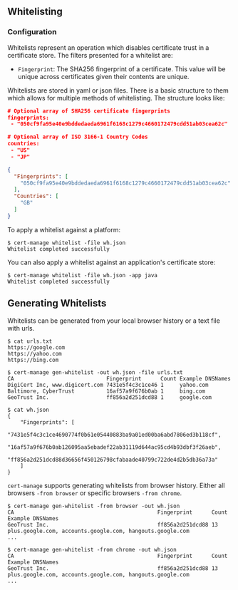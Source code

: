 ## Whitelisting

### Configuration

Whitelists represent an operation which disables certificate trust in a certificate store. The filters presented for a whitelist are:

- `Fingerprint`: The SHA256 fingerprint of a certificate. This value will be unique across certificates given their contents are unique.

Whitelists are stored in yaml or json files. There is a basic structure to them which allows for multiple methods of whitelisting. The structure looks like:

```json
# Optional array of SHA256 certificate fingerprints
fingerprints:
 - "050cf9fa95e40e9bddedaeda6961f6168c1279c4660172479cdd51ab03cea62c"

# Optional array of ISO 3166-1 Country Codes
countries:
 - "US"
 - "JP"
```

```json
{
  "Fingerprints": [
    "050cf9fa95e40e9bddedaeda6961f6168c1279c4660172479cdd51ab03cea62c"
  ],
  "Countries": [
    "GB"
  ]
}
```

To apply a whitelist against a platform:

```
$ cert-manage whitelist -file wh.json
Whitelist completed successfully
```

You can also apply a whitelist against an application's certificate store:

```
$ cert-manage whitelist -file wh.json -app java
Whitelist completed successfully
```


## Generating Whitelists

Whitelists can be generated from your local browser history or a text file with urls.

```
$ cat urls.txt
https://google.com
https://yahoo.com
https://bing.com

$ cert-manage gen-whitelist -out wh.json -file urls.txt
CA                             Fingerprint      Count Example DNSNames
DigiCert Inc, www.digicert.com 7431e5f4c3c1ce46 1     yahoo.com
Baltimore, CyberTrust          16af57a9f676b0ab 1     bing.com
GeoTrust Inc.                  ff856a2d251dcd88 1     google.com

$ cat wh.json
{
    "Fingerprints": [
        "7431e5f4c3c1ce4690774f0b61e05440883ba9a01ed00ba6abd7806ed3b118cf",
        "16af57a9f676b0ab126095aa5ebadef22ab31119d644ac95cd4b93dbf3f26aeb",
        "ff856a2d251dcd88d36656f450126798cfabaade40799c722de4d2b5db36a73a"
    ]
}
```

`cert-manage` supports generating whitelists from browser history. Either all browsers `-from browser` or specific browsers `-from chrome`.

```
$ cert-manage gen-whitelist -from browser -out wh.json
CA                                             Fingerprint      Count Example DNSNames
GeoTrust Inc.                                  ff856a2d251dcd88 13    plus.google.com, accounts.google.com, hangouts.google.com
...

$ cert-manage gen-whitelist -from chrome -out wh.json
CA                                             Fingerprint      Count Example DNSNames
GeoTrust Inc.                                  ff856a2d251dcd88 13    plus.google.com, accounts.google.com, hangouts.google.com
...
```
